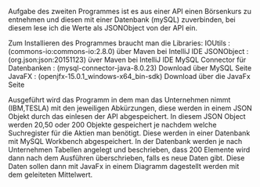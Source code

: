 
Aufgabe des zweiten Programmes ist es aus einer API einen Börsenkurs zu entnehmen und diesen mit einer Datenbank (mySQL) zuverbinden, bei diesem lese ich die Werte als JSONObject von der API ein.

Zum Installieren des Programmes braucht man die Libraries:
IOUtils : (commons-io:commons-io:2.8.0) über Maven bei IntelliJ IDE
JSONObject : (org.json:json:20151123) üver Maven bei IntelliJ IDE
MySQL Connector für Datenbanken : (mysql-connector-java-8.0.23) Download über MySQL Seite
JavaFX : (openjfx-15.0.1_windows-x64_bin-sdk) Download über die JavaFx Seite

Ausgeführt wird das Programm in dem man das Unternehmen nimmt (IBM,TESLA) mit den jeweiligen Abkürzungen, diese werden in einem JSON Objekt durch das einlesen der API abgespeichert.
In diesem JSON Object werden 20,50 oder 200 Objekte gespeichert je nachdem welche Suchregister für die Aktien man benötigt.
Diese werden in einer Datenbank mit MySQL Workbench abgespeichert. In der Datenbank werden je nach Unternehmen Tabellen angelegt und beschrieben, dass 200 Elemente wird dann nach dem Ausführen überschrieben, falls es neue Daten gibt.
Diese Daten sollen dann mit JavaFx in einem Diagramm dagestellt werden mit dem geleiteten Mittelwert.


